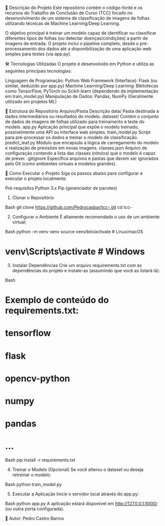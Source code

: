 📄 Descrição do Projeto
Este repositório contém o código-fonte e os recursos do Trabalho de Conclusão de Curso (TCC) focado no desenvolvimento de um sistema de classificação de imagens de folhas utilizando técnicas de Machine Learning/Deep Learning.

O objetivo principal é treinar um modelo capaz de identificar ou classificar diferentes tipos de folhas (ou detectar doenças/condições) a partir de imagens de entrada. O projeto inclui o pipeline completo, desde o pré-processamento dos dados até a disponibilização de uma aplicação web simples para testes (via app.py).

🛠️ Tecnologias Utilizadas
O projeto é desenvolvido em Python e utiliza as seguintes principais tecnologias:

Linguagem de Programação: Python
Web Framework (Interface): Flask (ou similar, deduzido por app.py)
Machine Learning/Deep Learning: Bibliotecas como TensorFlow, PyTorch ou Scikit-learn (dependendo da implementação em train_model.py)
Manipulação de Dados: Pandas, NumPy (Geralmente utilizado em projetos ML)

📁 Estrutura do Repositório
Arquivo/Pasta	Descrição
data/	Pasta destinada a dados intermediários ou resultados do modelo.
dataset/	Contém o conjunto de dados de imagens de folhas utilizado para treinamento e teste do modelo.
app.py	Aplicação principal que expõe o modelo treinado, possivelmente uma API ou interface web simples.
train_model.py	Script para pré-processar os dados e treinar o modelo de classificação.
predict_leaf.py	Módulo que encapsula a lógica de carregamento do modelo e realização de previsões em novas imagens.
classes.json	Arquivo de configuração contendo a lista das classes (rótulos) que o modelo é capaz de prever.
.gitignore	Especifica arquivos e pastas que devem ser ignorados pelo Git (como ambientes virtuais e modelos grandes).

🚀 Como Executar o Projeto
Siga os passos abaixo para configurar e executar o projeto localmente.

Pré-requisitos
Python 3.x
Pip (gerenciador de pacotes)

1. Clonar o Repositório

Bash
git clone https://github.com/Pedrocasbar/tcc-.git
cd tcc-

2. Configurar o Ambiente
É altamente recomendado o uso de um ambiente virtual:

Bash
python -m venv venv
source venv/bin/activate  # Linux/macOS
# venv\Scripts\activate   # Windows

3. Instalar Dependências
Crie um arquivo requirements.txt com as dependências do projeto e instale-as (assumindo que você as listará lá):

Bash
# Exemplo de conteúdo do requirements.txt:
# tensorflow
# flask
# opencv-python
# numpy
# pandas
# ...

Bash
pip install -r requirements.txt

4. Treinar o Modelo (Opcional)
Se você alterou o dataset ou deseja retreinar o modelo:

Bash
python train_model.py

5. Executar a Aplicação
Inicie o servidor local através do app.py:

Bash
python app.py
A aplicação estará disponível em http://127.0.0.1:5000/ (ou outra porta configurada).

🧑 Autor: Pedro Castro Barros
